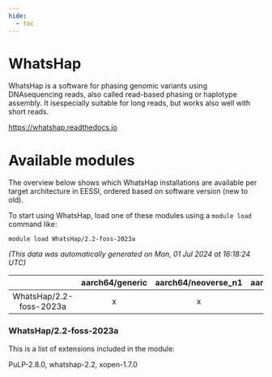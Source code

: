 ```yaml
---
hide:
  - toc
---
```


WhatsHap
========


WhatsHap is a software for phasing genomic variants using DNAsequencing reads, also called read-based phasing or haplotype assembly. It isespecially suitable for long reads, but works also well with short reads.

https://whatshap.readthedocs.io
# Available modules


The overview below shows which WhatsHap installations are available per target architecture in EESSI, ordered based on software version (new to old).

To start using WhatsHap, load one of these modules using a `module load` command like:

```shell
module load WhatsHap/2.2-foss-2023a
```

*(This data was automatically generated on Mon, 01 Jul 2024 at 16:18:24 UTC)*  

| |aarch64/generic|aarch64/neoverse_n1|aarch64/neoverse_v1|x86_64/generic|x86_64/amd/zen2|x86_64/amd/zen3|x86_64/intel/haswell|x86_64/intel/skylake_avx512|
| :---: | :---: | :---: | :---: | :---: | :---: | :---: | :---: | :---: |
|WhatsHap/2.2-foss-2023a|x|x|x|x|x|x|x|x|


### WhatsHap/2.2-foss-2023a

This is a list of extensions included in the module:

PuLP-2.8.0, whatshap-2.2, xopen-1.7.0